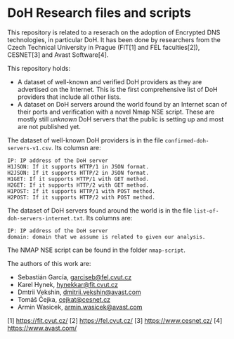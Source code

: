 # DoH Research files and scripts
This repository is related to a reserach on the adoption of Encrypted DNS technologies, in particular DoH.
It has been done by researchers from the Czech Technical University in Prague (FIT[1] and FEL faculties[2]), CESNET[3] and Avast Software[4].

This repository holds:
- A dataset of well-known and verified DoH providers as they are advertised on the Internet. This is the first comprehensive list of DoH providers that include all other lists.
- A dataset on DoH servers around the world found by an Internet scan of their ports and verification with a novel Nmap NSE script. These are mostly still _unknown_ DoH servers that the public is setting up and most are not published yet.

The dataset of well-known DoH providers is in the file ```confirmed-doh-servers-v1.csv```.
Its columsn are: 

    IP: IP address of the DoH server
    H1JSON: If it supports HTTP/1 in JSON format.
    H2JSON: If it supports HTTP/2 in JSON format.
    H1GET: If it supports HTTP/1 with GET method.
    H2GET: If it supports HTTP/2 with GET method.
    H1POST: If it supports HTTP/1 with POST method.
    H2POST: If it supports HTTP/2 with POST method.


The dataset of DoH servers found around the world is in the file ```list-of-doh-servers-internet.txt```. Its columns are:

    IP: IP address of the DoH server
    domain: domain that we assume is related to given our analysis.


The NMAP NSE script can be found in the folder ```nmap-script```.

The authors of this work are:
- Sebastián García, garciseb@fel.cvut.cz
- Karel Hynek, hynekkar@fit.cvut.cz
- Dmtrii Vekshin, dmitrii.vekshin@avast.com
- Tomáš Čejka, cejkat@cesnet.cz
- Armin Wasicek, armin.wasicek@avast.com

[1] https://fit.cvut.cz/
[2] https://fel.cvut.cz/
[3] https://www.cesnet.cz/
[4] https://www.avast.com/


